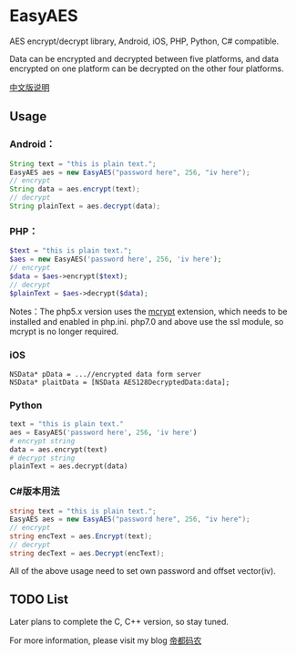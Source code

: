 # EasyAES
AES encrypt/decrypt library, Android, iOS, PHP, Python, C# compatible.

Data can be encrypted and decrypted between five platforms, and data encrypted on one platform can be decrypted on the other four platforms.

[中文版说明](./README_CN.md)

## Usage

### Android：
```Java
String text = "this is plain text.";
EasyAES aes = new EasyAES("password here", 256, "iv here");
// encrypt
String data = aes.encrypt(text);
// decrypt
String plainText = aes.decrypt(data);
```


### PHP：
```PHP
$text = "this is plain text.";
$aes = new EasyAES('password here', 256, 'iv here');
// encrypt
$data = $aes->encrypt($text);
// decrypt
$plainText = $aes->decrypt($data);
```
Notes：The php5.x version uses the [mcrypt](https://www.php.net/manual/en/book.mcrypt.php) extension, which needs to be installed and enabled in php.ini. php7.0 and above use the ssl module, so mcrypt is no longer required.


### iOS
```Object-C
NSData* pData = ...//encrypted data form server
NSData* plaitData = [NSData AES128DecryptedData:data];
```


### Python
```Python
text = "this is plain text."
aes = EasyAES('password here', 256, 'iv here')
# encrypt string
data = aes.encrypt(text)
# decrypt string
plainText = aes.decrypt(data)
```


### C#版本用法
```C#
string text = "this is plain text.";
EasyAES aes = new EasyAES("password here", 256, "iv here");
// encrypt
string encText = aes.Encrypt(text);
// decrypt
string decText = aes.Decrypt(encText);
```

All of the above usage need to set own password and offset vector(iv).

## TODO List

Later plans to complete the C, C++ version, so stay tuned.

For more information, please visit my blog [帝都码农](http://diducoder.com)